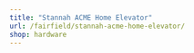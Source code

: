 ```yaml
---
title: "Stannah ACME Home Elevator"
url: /fairfield/stannah-acme-home-elevator/
shop: hardware
---
```

